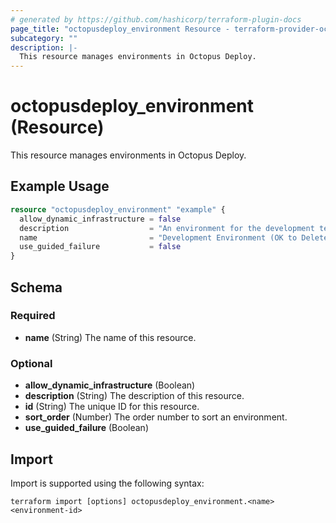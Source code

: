 ```yaml
---
# generated by https://github.com/hashicorp/terraform-plugin-docs
page_title: "octopusdeploy_environment Resource - terraform-provider-octopusdeploy"
subcategory: ""
description: |-
  This resource manages environments in Octopus Deploy.
---
```


# octopusdeploy_environment (Resource)

This resource manages environments in Octopus Deploy.

## Example Usage

```terraform
resource "octopusdeploy_environment" "example" {
  allow_dynamic_infrastructure = false
  description                  = "An environment for the development team."
  name                         = "Development Environment (OK to Delete)"
  use_guided_failure           = false
}
```

<!-- schema generated by tfplugindocs -->
## Schema

### Required

- **name** (String) The name of this resource.

### Optional

- **allow_dynamic_infrastructure** (Boolean)
- **description** (String) The description of this resource.
- **id** (String) The unique ID for this resource.
- **sort_order** (Number) The order number to sort an environment.
- **use_guided_failure** (Boolean)

## Import

Import is supported using the following syntax:

```shell
terraform import [options] octopusdeploy_environment.<name> <environment-id>
```
